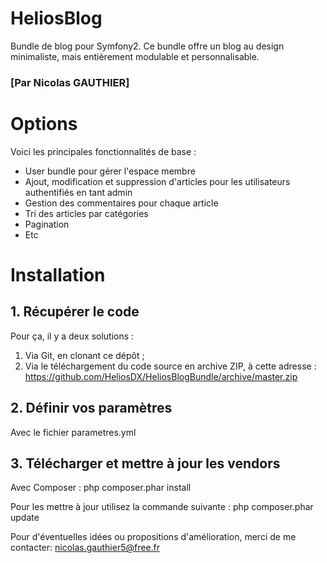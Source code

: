 # HeliosBlog
Bundle de blog pour Symfony2. Ce bundle offre un blog au design minimaliste, mais entièrement modulable et personnalisable.
### [Par Nicolas GAUTHIER]

# Options
Voici les principales fonctionnalités de base :
- User bundle pour gérer l'espace membre
- Ajout, modification et suppression d'articles pour les utilisateurs authentifiés en tant admin
- Gestion des commentaires pour chaque article
- Tri des articles par catégories
- Pagination
- Etc

# Installation
## 1. Récupérer le code
Pour ça, il y a deux solutions :

1. Via Git, en clonant ce dépôt ;
2. Via le téléchargement du code source en archive ZIP, à cette adresse : https://github.com/HeliosDX/HeliosBlogBundle/archive/master.zip

## 2. Définir vos paramètres

Avec le fichier parametres.yml

## 3. Télécharger et mettre à jour les vendors
Avec Composer :
    php composer.phar install

Pour les mettre à jour utilisez la commande suivante :
    php composer.phar update




Pour d'éventuelles idées ou propositions d'amélioration, merci de me contacter: nicolas.gauthier5@free.fr
